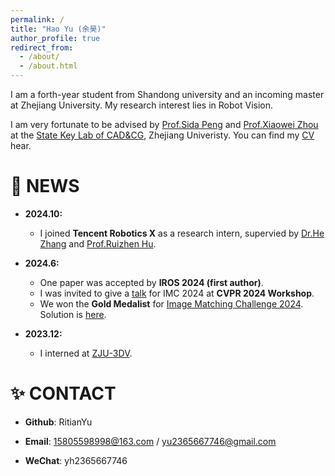 ```yaml
---
permalink: /
title: "Hao Yu (余昊)"
author_profile: true
redirect_from: 
  - /about/
  - /about.html
---
```


I am a forth-year student from Shandong university and an incoming master at Zhejiang University. My research interest lies in Robot Vision.

I am very fortunate to be advised by [Prof.Sida Peng](https://pengsida.net/) and [Prof.Xiaowei Zhou](https://xzhou.me/) at the [State Key Lab of CAD&CG](http://www.cad.zju.edu.cn/zhongwen.html), Zhejiang Univeristy. You can find my [CV](https://github.com/RitianYu/RitianYu.github.io/blob/master/files/个人简历.pdf) hear.

🎉 NEWS
======
- **2024.10:**
  - I joined **Tencent Robotics X** as a research intern, supervied by [Dr.He Zhang](https://cghezhang.github.io) and [Prof.Ruizhen Hu](https://csse.szu.edu.cn/staff/ruizhenhu/).
- **2024.6:**
  - One paper was accepted by **IROS 2024 (first author)**.
  - I was invited to give a [talk](https://www.youtube.com/watch?v=KG-_i12fU_A&t=14701s) for IMC 2024 at **CVPR 2024 Workshop**.
  - We won the **Gold Medalist** for [Image Matching Challenge 2024](https://www.kaggle.com/competitions/image-matching-challenge-2024). Solution is [here](https://www.kaggle.com/competitions/image-matching-challenge-2024/discussion/511291).

- **2023.12:**
  - I interned at [ZJU-3DV](https://xzhou.me/).

✨ CONTACT
======
- **Github**: RitianYu

- **Email**: 15805598998@163.com / yu2365667746@gmail.com 

- **WeChat**: yh2365667746 

